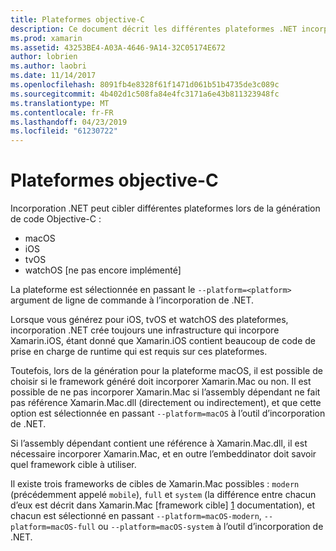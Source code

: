 ```yaml
---
title: Plateformes objective-C
description: Ce document décrit les différentes plateformes .NET incorporation pouvant cibler lorsque vous travaillez avec le code Objective-C. Il aborde macOS, iOS, tvOS et watchOS.
ms.prod: xamarin
ms.assetid: 43253BE4-A03A-4646-9A14-32C05174E672
author: lobrien
ms.author: laobri
ms.date: 11/14/2017
ms.openlocfilehash: 8091fb4e8328f61f1471d061b51b4735de3c089c
ms.sourcegitcommit: 4b402d1c508fa84e4fc3171a6e43b811323948fc
ms.translationtype: MT
ms.contentlocale: fr-FR
ms.lasthandoff: 04/23/2019
ms.locfileid: "61230722"
---
```

# <a name="objective-c-platforms"></a>Plateformes objective-C

Incorporation .NET peut cibler différentes plateformes lors de la génération de code Objective-C :

* macOS
* iOS
* tvOS
* watchOS [ne pas encore implémenté]

La plateforme est sélectionnée en passant le `--platform=<platform>` argument de ligne de commande à l’incorporation de .NET.

Lorsque vous générez pour iOS, tvOS et watchOS des plateformes, incorporation .NET crée toujours une infrastructure qui incorpore Xamarin.iOS, étant donné que Xamarin.iOS contient beaucoup de code de prise en charge de runtime qui est requis sur ces plateformes.

Toutefois, lors de la génération pour la plateforme macOS, il est possible de choisir si le framework généré doit incorporer Xamarin.Mac ou non. Il est possible de ne pas incorporer Xamarin.Mac si l’assembly dépendant ne fait pas référence Xamarin.Mac.dll (directement ou indirectement), et que cette option est sélectionnée en passant `--platform=macOS` à l’outil d’incorporation de .NET.

Si l’assembly dépendant contient une référence à Xamarin.Mac.dll, il est nécessaire incorporer Xamarin.Mac, et en outre l’embeddinator doit savoir quel framework cible à utiliser.

Il existe trois frameworks de cibles de Xamarin.Mac possibles : `modern` (précédemment appelé `mobile`), `full` et `system` (la différence entre chacun d’eux est décrit dans Xamarin.Mac [framework cible] [ 1] documentation), et chacun est sélectionné en passant `--platform=macOS-modern`, `--platform=macOS-full` ou `--platform=macOS-system` à l’outil d’incorporation de .NET.

[1]: ~/mac/platform/target-framework.md
